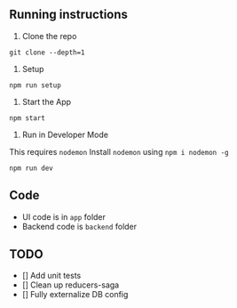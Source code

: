 ## Running instructions

1. Clone the repo
```text
git clone --depth=1 
```

1. Setup

```text
npm run setup
```
1. Start the App
```text
npm start
```

1. Run in Developer Mode

This requires `nodemon`
Install `nodemon` using `npm i nodemon -g`

```text
npm run dev
```

## Code
- UI code is in `app` folder
- Backend code is `backend` folder

## TODO

- [] Add unit tests
- [] Clean up reducers-saga
- [] Fully externalize DB config

